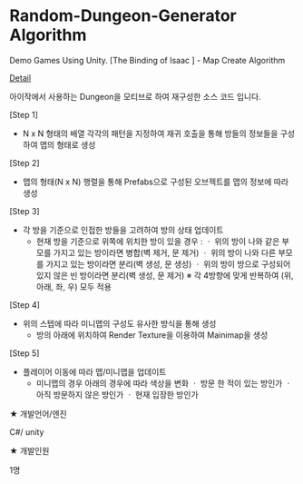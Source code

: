 # Random-Dungeon-Generator Algorithm
Demo Games Using Unity. 
[The Binding of Isaac ] - Map Create Algorithm 

<a href="https://blog.naver.com/kon9383/222489097528" target="_blank">Detail</a>

아이작에서 사용하는 Dungeon을 모티브로 하여 재구성한 소스 코드 입니다.


[Step 1]
 * N x N 형태의 배열 각각의 패턴을 지정하여 재귀 호출을 통해 방들의 정보들을 구성하여 맵의 형태로 생성

[Step 2]
 * 맵의 형태(N x N) 행렬을 통해 Prefabs으로 구성된 오브젝트를 맵의 정보에 따라 생성

[Step 3]
 * 각 방을 기준으로 인접한 방들을 고려하여 방의 상태 업데이트
   - 현재 방을 기준으로 위쪽에 위치한 방이 있을 경우 : 
      ㆍ 위의 방이 나와 같은 부모를 가지고 있는 방이라면 병합(벽 제거, 문 제거)
      ㆍ 위의 방이 나와 다른 부모를 가지고 있는 방이라면 분리(벽 생성, 문 생성)
      ㆍ 위의 방이 방으로 구성되어 있지 않은 빈 방이라면 분리(벽 생성, 문 제거)
    ※ 각 4방향에 맞게 반복하여 (위, 아래, 좌, 우) 모두 적용
 
[Step 4]
 * 위의 스텝에 따라 미니맵의 구성도 유사한 방식을 통해 생성
   - 방의 아래에 위치하여 Render Texture을 이용하여 Mainimap을 생성

 [Step 5]
 * 플레이어 이동에 따라 맵/미니맵을 업데이트
   - 미니맵의 경우 아래의 경우에 따라 색상을 변화
      ㆍ 방문 한 적이 있는 방인가
      ㆍ 아직 방문하지 않은 방인가
      ㆍ 현재 입장한 방인가
      

★ 개발언어/엔진

C#/ unity

★ 개발인원

1명
